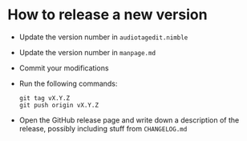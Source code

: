 # How to release a new version

-   Update the version number in `audiotagedit.nimble`
-   Update the version number in `manpage.md`
-   Commit your modifications
-   Run the following commands:

    ```
    git tag vX.Y.Z
    git push origin vX.Y.Z
    ```

-   Open the GitHub release page and write down a description of the release, possibly including stuff from `CHANGELOG.md`
